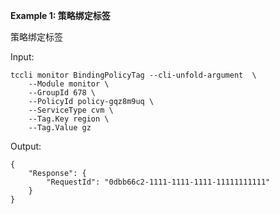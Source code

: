 **Example 1: 策略绑定标签**

策略绑定标签

Input: 

```
tccli monitor BindingPolicyTag --cli-unfold-argument  \
    --Module monitor \
    --GroupId 678 \
    --PolicyId policy-gqz8m9uq \
    --ServiceType cvm \
    --Tag.Key region \
    --Tag.Value gz
```

Output: 
```
{
    "Response": {
        "RequestId": "0dbb66c2-1111-1111-1111-11111111111"
    }
}
```

